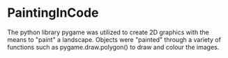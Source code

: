 # PaintingInCode

The python library pygame was utilized to create 2D graphics with the means to "paint" a landscape. Objects were "painted" through a variety of functions such as pygame.draw.polygon() to draw and colour the images.
